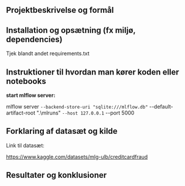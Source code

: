 ## Projektbeskrivelse og formål


## Installation og opsætning (fx miljø, dependencies)

Tjek blandt andet requirements.txt

## Instruktioner til hvordan man kører koden eller notebooks

**start mlflow server:**

mlflow server `
  --backend-store-uri "sqlite:///mlflow.db" `
  --default-artifact-root ".\mlruns" `
  --host 127.0.0.1 `
  --port 5000

## Forklaring af datasæt og kilde

Link til datasæt:

https://www.kaggle.com/datasets/mlg-ulb/creditcardfraud

## Resultater og konklusioner